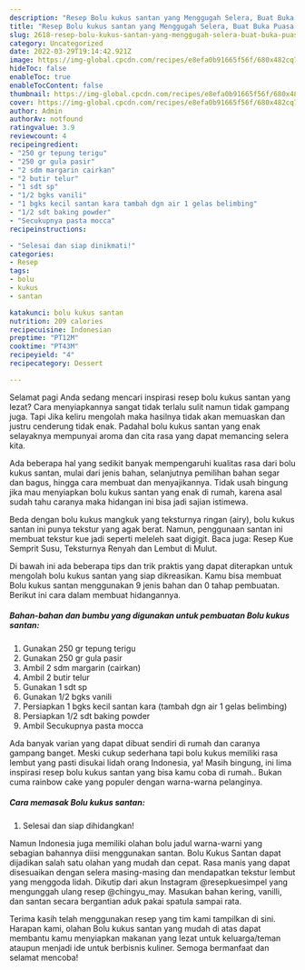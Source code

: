 ```yaml
---
description: "Resep Bolu kukus santan yang Menggugah Selera, Buat Buka Puasa Bikin Ngiler"
title: "Resep Bolu kukus santan yang Menggugah Selera, Buat Buka Puasa Bikin Ngiler"
slug: 2618-resep-bolu-kukus-santan-yang-menggugah-selera-buat-buka-puasa-bikin-ngiler
category: Uncategorized
date: 2022-03-29T19:14:42.921Z
image: https://img-global.cpcdn.com/recipes/e8efa0b91665f56f/680x482cq70/bolu-kukus-santan-foto-resep-utama.jpg
hideToc: false
enableToc: true
enableTocContent: false
thumbnail: https://img-global.cpcdn.com/recipes/e8efa0b91665f56f/680x482cq70/bolu-kukus-santan-foto-resep-utama.jpg
cover: https://img-global.cpcdn.com/recipes/e8efa0b91665f56f/680x482cq70/bolu-kukus-santan-foto-resep-utama.jpg
author: Admin
authorAv: notfound
ratingvalue: 3.9
reviewcount: 4
recipeingredient:
- "250 gr tepung terigu"
- "250 gr gula pasir"
- "2 sdm margarin cairkan"
- "2 butir telur"
- "1 sdt sp"
- "1/2 bgks vanili"
- "1 bgks kecil santan kara tambah dgn air 1 gelas belimbing"
- "1/2 sdt baking powder"
- "Secukupnya pasta mocca"
recipeinstructions:

- "Selesai dan siap dinikmati!"
categories:
- Resep
tags:
- bolu
- kukus
- santan

katakunci: bolu kukus santan 
nutrition: 209 calories
recipecuisine: Indonesian
preptime: "PT12M"
cooktime: "PT43M"
recipeyield: "4"
recipecategory: Dessert

---
```



Selamat pagi Anda sedang mencari inspirasi resep bolu kukus santan yang lezat? Cara menyiapkannya sangat tidak terlalu sulit namun tidak gampang juga. Tapi Jika keliru mengolah maka hasilnya tidak akan memuaskan dan justru cenderung tidak enak. Padahal bolu kukus santan yang enak selayaknya mempunyai aroma dan cita rasa yang dapat memancing selera kita.


Ada beberapa hal yang sedikit banyak mempengaruhi kualitas rasa dari bolu kukus santan, mulai dari jenis bahan, selanjutnya pemilihan bahan segar dan bagus, hingga cara membuat dan menyajikannya. Tidak usah bingung jika mau menyiapkan bolu kukus santan yang enak di rumah, karena asal sudah tahu caranya maka hidangan ini bisa jadi sajian istimewa.

Beda dengan bolu kukus mangkuk yang teksturnya ringan (airy), bolu kukus santan ini punya tekstur yang agak berat. Namun, penggunaan santan ini membuat tekstur kue jadi seperti meleleh saat digigit. Baca juga: Resep Kue Semprit Susu, Teksturnya Renyah dan Lembut di Mulut.


Di bawah ini ada beberapa tips dan trik praktis yang dapat diterapkan untuk mengolah bolu kukus santan yang siap dikreasikan. Kamu bisa membuat Bolu kukus santan menggunakan 9 jenis bahan dan 0 tahap pembuatan. Berikut ini cara dalam membuat hidangannya.

<!--inarticleads1-->

##### Bahan-bahan dan bumbu yang digunakan untuk pembuatan Bolu kukus santan:

1. Gunakan 250 gr tepung terigu
1. Gunakan 250 gr gula pasir
1. Ambil 2 sdm margarin (cairkan)
1. Ambil 2 butir telur
1. Gunakan 1 sdt sp
1. Gunakan 1/2 bgks vanili
1. Persiapkan 1 bgks kecil santan kara (tambah dgn air 1 gelas belimbing)
1. Persiapkan 1/2 sdt baking powder
1. Ambil Secukupnya pasta mocca


Ada banyak varian yang dapat dibuat sendiri di rumah dan caranya gampang banget. Meski cukup sederhana tapi bolu kukus memiliki rasa lembut yang pasti disukai lidah orang Indonesia, ya! Masih bingung, ini lima inspirasi resep bolu kukus santan yang bisa kamu coba di rumah.. Bukan cuma rainbow cake yang populer dengan warna-warna pelanginya. 

<!--inarticleads2-->

##### Cara memasak Bolu kukus santan:


1. Selesai dan siap dihidangkan!

Namun Indonesia juga memiliki olahan bolu jadul warna-warni yang sebagian bahannya diisi menggunakan santan. Bolu Kukus Santan dapat dijadikan salah satu olahan yang mudah dan cepat. Rasa manis yang dapat disesuaikan dengan selera masing-masing dan mendapatkan tekstur lembut yang menggoda lidah. Dikutip dari akun Instagram @resepkuesimpel yang mengunggah ulang resep @chingyu_may. Masukan bahan kering, vanilli, dan santan secara bergantian aduk pakai spatula sampai rata. 

Terima kasih telah menggunakan resep yang tim kami tampilkan di sini. Harapan kami, olahan Bolu kukus santan yang mudah di atas dapat membantu kamu menyiapkan makanan yang lezat untuk keluarga/teman ataupun menjadi ide untuk berbisnis kuliner. Semoga bermanfaat dan selamat mencoba!
